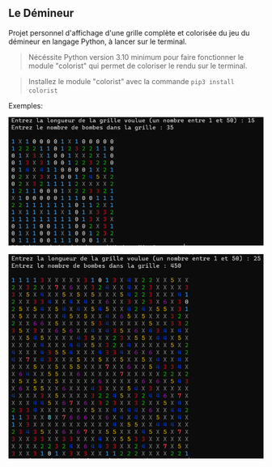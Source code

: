 ## Le Démineur

Projet personnel d'affichage d'une grille complète et colorisée du jeu du démineur en langage Python, à lancer sur le terminal.

>Nécéssite Python version 3.10 minimum pour faire fonctionner le module "colorist" qui permet de coloriser le rendu sur le terminal.

>Installez le module "colorist" avec la commande `pip3 install colorist`

Exemples:

![minesweeper grid 15*15, 35 bombs](assets/minesweeper_grid2.png)

![minesweeper grid 25*25, 450 bombs](assets/minesweeper_grid.png)
